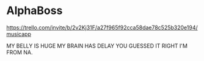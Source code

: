 # AlphaBoss

https://trello.com/invite/b/2v2Kj31F/a27f965f92cca58dae78c525b320e194/musicapp

MY BELLY IS HUGE MY BRAIN HAS DELAY YOU GUESSED IT RIGHT I'M FROM NA.
